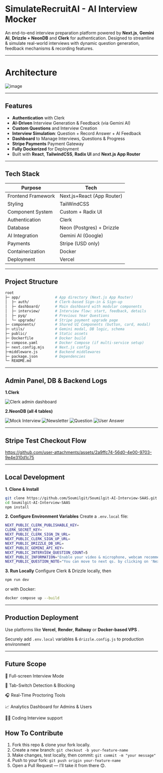 # SimulateRecruitAI - AI Interview Mocker

An end-to-end interview preparation platform powered by **Next.js**, **Gemini AI**, **Drizzle + NeonDB** and **Clerk** for authentication. Designed to streamline & simulate real-world interviews with dynamic question generation, feedback mechanisms & recording features.

---

# Architecture

![image](https://github.com/user-attachments/assets/e3cb2ee2-f0d0-430f-af16-17900b5a21cb)

---

##  Features

-  **Authentication** with Clerk
-  **AI-Driven** Interview Generation & Feedback (via Gemini AI)
-  **Custom Questions** and Interview Creation
-  **Interview Simulation**: Question + Record Answer + AI Feedback
-  **Dashboard** to Manage Interviews, Questions & Progress
-  **Stripe Payments** Payment Gateway
-  **Fully Dockerized** for Deployment
-  Built with **React**, **TailwindCSS**, **Radix UI** and **Next.js App Router**

---

## Tech Stack

| Purpose              | Tech                      |
|----------------------|---------------------------|
| Frontend Framework   | Next.js+React (App Router)|
| Styling              | TailWindCSS               |
| Component System     | Custom + Radix UI         |
| Authentication       | Clerk                     |
| Database             | Neon (Postgres) + Drizzle |
| AI Integration       | Gemini AI (Google)        |
| Payments             | Stripe (USD only)         |
| Containerization     | Docker                    |
| Deployment           | Vercel                    |

---

## Project Structure
```bash
root
├─ app/                # App directory (Next.js App Router)
│  ├─ auth/            # Clerk-based Sign-in & Sign-up
│  ├─ dashboard/       # Main dashboard with modular components
│  ├─ interview/       # Interview flow: start, feedback, details
│  ├─ pyq/             # Previous Year Questions
│  └─ upgrade/         # Stripe payment upgrade page
├─ components/         # Shared UI Components (button, card, modal)
├─ utils/              # Gemini modal, DB logic, schema
├─ public/             # Static assets
├─ Dockerfile          # Docker build
├─ compose.yaml        # Docker Compose (if multi-service setup)
├─ next.config.mjs     # Next.js config
├─middleware.js        # Backend middlewares
├─ package.json        # Dependencies
└─ README.md
```

---

## Admin Panel, DB & Backend Logs

**1.Clerk**

![Clerk admin dashboard](https://github.com/user-attachments/assets/f1e1ed25-d118-4c6b-9331-9c8a811addbe)

**2.NeonDB (all 4 tables)**

![Mock Interview](https://github.com/user-attachments/assets/2b04bff8-caae-4858-9131-49d9e6a52836)
![Newsletter](https://github.com/user-attachments/assets/6b8b59e1-7f47-4c1c-b9bd-049780010f1e)
![Question](https://github.com/user-attachments/assets/7bfdb30f-141c-47f3-9721-c295e10ad104)
![User Answer](https://github.com/user-attachments/assets/1ee420ae-e489-4903-9de2-195aab059251)

---

## Stripe Test Checkout Flow
https://github.com/user-attachments/assets/2a9ffc74-56d0-4e00-9703-9e4e310d1c75

---

## Local Development

**1. Clone & Install**
```bash
git clone https://github.com/Soumilgit/Soumilgit-AI-Interview-SAAS.git
cd Soumilgit-AI-Interview-SAAS
npm install
```

**2. Configure Environment Variables**
Create a `.env.local` file:
```bash
NEXT_PUBLIC_CLERK_PUBLISHABLE_KEY=
CLERK_SECRET_KEY=
NEXT_PUBLIC_CLERK_SIGN_IN_URL=
NEXT_PUBLIC_CLERK_SIGN_UP_URL=
NEXT_PUBLIC_DRIZZLE_DB_URL=
NEXT_PUBLIC_GEMINI_API_KEY=
NEXT_PUBLIC_INTERVIEW_QUESTION_COUNT=5
NEXT_PUBLIC_INFORMATION="Enable your video & microphone, webcam recommended."
NEXT_PUBLIC_QUESTION_NOTE="You can move to next qs. by clicking on 'Next Question' button."
```

**3. Run Locally**
Configure Clerk & Drizzle locally, then
```bash
npm run dev
```

or with Docker:
```bash
docker compose up --build
```

---

## Production Deployment
Use platforms like **Vercel**, **Render**, **Railway** or **Docker-based VPS** .

Securely add `.env.local` variables & `drizzle.config.js` to production environment

---

## Future Scope
🎯 Full-screen Interview Mode

🚫 Tab-Switch Detection & Blocking

🎧 Real-Time Proctoring Tools

📈 Analytics Dashboard for Admins & Users

🧑‍💻 Coding Interview support

## How To Contribute

1. Fork this repo & clone your fork locally.  
2. Create a new branch: `git checkout -b your-feature-name`  
3. Make changes, test locally, then commit: `git commit -m "your message"`  
4. Push to your fork: `git push origin your-feature-name`  
5. Open a Pull Request — I’ll take it from there 😊.  
